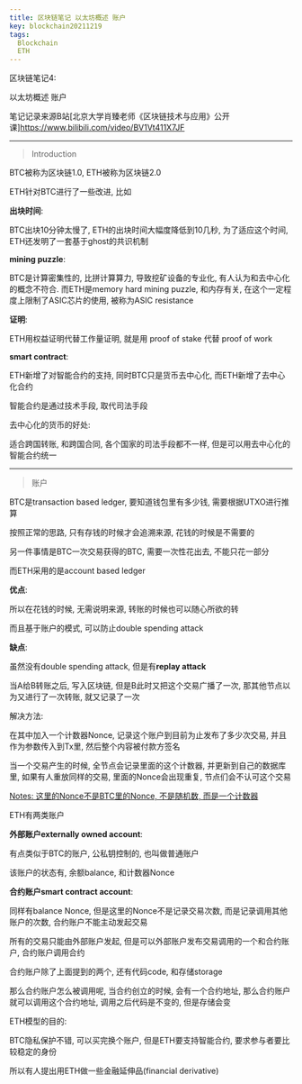 ```yaml
---
title: 区块链笔记 以太坊概述 账户
key: blockchain20211219
tags:
  Blockchain
  ETH
---
```


区块链笔记4:

以太坊概述 账户

笔记记录来源B站[北京大学肖臻老师《区块链技术与应用》公开课]https://www.bilibili.com/video/BV1Vt411X7JF

<!--more-->

---

> Introduction

BTC被称为区块链1.0, ETH被称为区块链2.0

ETH针对BTC进行了一些改进, 比如

**出块时间**:

BTC出块10分钟太慢了, ETH的出块时间大幅度降低到10几秒, 为了适应这个时间, ETH还发明了一套基于ghost的共识机制

**mining puzzle**:

BTC是计算密集性的, 比拼计算算力, 导致挖矿设备的专业化, 有人认为和去中心化的概念不符合. 而ETH是memory hard mining puzzle, 和内存有关, 在这个一定程度上限制了ASIC芯片的使用, 被称为ASIC resistance

**证明**:

ETH用权益证明代替工作量证明, 就是用 proof of stake 代替 proof of work

**smart contract**:

ETH新增了对智能合约的支持, 同时BTC只是货币去中心化, 而ETH新增了去中心化合约

智能合约是通过技术手段, 取代司法手段

去中心化的货币的好处:

适合跨国转账, 和跨国合同, 各个国家的司法手段都不一样, 但是可以用去中心化的智能合约统一

---

> 账户

BTC是transaction based ledger, 要知道钱包里有多少钱, 需要根据UTXO进行推算

按照正常的思路, 只有存钱的时候才会追溯来源, 花钱的时候是不需要的

另一件事情是BTC一次交易获得的BTC, 需要一次性花出去, 不能只花一部分

而ETH采用的是account based ledger

**优点**:

所以在花钱的时候, 无需说明来源, 转账的时候也可以随心所欲的转

而且基于账户的模式, 可以防止double spending attack

**缺点**:

虽然没有double spending attack, 但是有**replay attack**

当A给B转账之后, 写入区块链, 但是B此时又把这个交易广播了一次, 那其他节点以为又进行了一次转账, 就又记录了一次

解决方法:

在其中加入一个计数器Nonce, 记录这个账户到目前为止发布了多少次交易, 并且作为参数传入到Tx里, 然后整个内容被付款方签名

当一个交易产生的时候, 全节点会记录里面的这个计数器, 并更新到自己的数据库里, 如果有人重放同样的交易, 里面的Nonce会出现重复, 节点们会不认可这个交易

<u>Notes: 这里的Nonce不是BTC里的Nonce, 不是随机数, 而是一个计数器</u>

ETH有两类账户

**外部账户externally owned account**:

有点类似于BTC的账户, 公私钥控制的, 也叫做普通账户

该账户的状态有, 余额balance, 和计数器Nonce

**合约账户smart contract account**:

同样有balance Nonce, 但是这里的Nonce不是记录交易次数, 而是记录调用其他账户的次数, 合约账户不能主动发起交易

所有的交易只能由外部账户发起, 但是可以外部账户发布交易调用的一个和合约账户, 合约账户调用合约

合约账户除了上面提到的两个, 还有代码code, 和存储storage

那么合约账户怎么被调用呢, 当合约创立的时候, 会有一个合约地址, 那么合约账户就可以调用这个合约地址, 调用之后代码是不变的, 但是存储会变



ETH模型的目的:

BTC隐私保护不错, 可以买完换个账户, 但是ETH要支持智能合约, 要求参与者要比较稳定的身份

所以有人提出用ETH做一些金融延伸品(financial derivative)